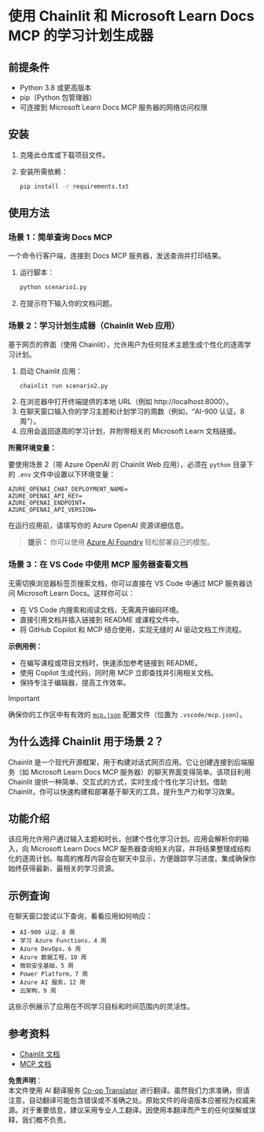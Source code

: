 <!--
CO_OP_TRANSLATOR_METADATA:
{
  "original_hash": "a05fb941810e539147fec53aaadbb6fd",
  "translation_date": "2025-07-14T06:37:11+00:00",
  "source_file": "09-CaseStudy/docs-mcp/solution/python/README.md",
  "language_code": "zh"
}
-->
# 使用 Chainlit 和 Microsoft Learn Docs MCP 的学习计划生成器

## 前提条件

- Python 3.8 或更高版本  
- pip（Python 包管理器）  
- 可连接到 Microsoft Learn Docs MCP 服务器的网络访问权限  

## 安装

1. 克隆此仓库或下载项目文件。  
2. 安装所需依赖：

   ```bash
   pip install -r requirements.txt
   ```

## 使用方法

### 场景 1：简单查询 Docs MCP  
一个命令行客户端，连接到 Docs MCP 服务器，发送查询并打印结果。

1. 运行脚本：  
   ```bash
   python scenario1.py
   ```  
2. 在提示符下输入你的文档问题。

### 场景 2：学习计划生成器（Chainlit Web 应用）  
基于网页的界面（使用 Chainlit），允许用户为任何技术主题生成个性化的逐周学习计划。

1. 启动 Chainlit 应用：  
   ```bash
   chainlit run scenario2.py
   ```  
2. 在浏览器中打开终端提供的本地 URL（例如 http://localhost:8000）。  
3. 在聊天窗口输入你的学习主题和计划学习的周数（例如，“AI-900 认证，8 周”）。  
4. 应用会返回逐周的学习计划，并附带相关的 Microsoft Learn 文档链接。

**所需环境变量：**

要使用场景 2（带 Azure OpenAI 的 Chainlit Web 应用），必须在 `python` 目录下的 `.env` 文件中设置以下环境变量：

```
AZURE_OPENAI_CHAT_DEPLOYMENT_NAME=
AZURE_OPENAI_API_KEY=
AZURE_OPENAI_ENDPOINT=
AZURE_OPENAI_API_VERSION=
```

在运行应用前，请填写你的 Azure OpenAI 资源详细信息。

> **提示：** 你可以使用 [Azure AI Foundry](https://ai.azure.com/) 轻松部署自己的模型。

### 场景 3：在 VS Code 中使用 MCP 服务器查看文档

无需切换浏览器标签页搜索文档，你可以直接在 VS Code 中通过 MCP 服务器访问 Microsoft Learn Docs。这样你可以：  
- 在 VS Code 内搜索和阅读文档，无需离开编码环境。  
- 直接引用文档并插入链接到 README 或课程文件中。  
- 将 GitHub Copilot 和 MCP 结合使用，实现无缝的 AI 驱动文档工作流程。

**示例用例：**  
- 在编写课程或项目文档时，快速添加参考链接到 README。  
- 使用 Copilot 生成代码，同时用 MCP 立即查找并引用相关文档。  
- 保持专注于编辑器，提高工作效率。

> [!IMPORTANT]  
> 确保你的工作区中有有效的 [`mcp.json`](../../../../../../09-CaseStudy/docs-mcp/solution/scenario3/mcp.json) 配置文件（位置为 `.vscode/mcp.json`）。

## 为什么选择 Chainlit 用于场景 2？

Chainlit 是一个现代开源框架，用于构建对话式网页应用。它让创建连接到后端服务（如 Microsoft Learn Docs MCP 服务器）的聊天界面变得简单。该项目利用 Chainlit 提供一种简单、交互式的方式，实时生成个性化学习计划。借助 Chainlit，你可以快速构建和部署基于聊天的工具，提升生产力和学习效果。

## 功能介绍

该应用允许用户通过输入主题和时长，创建个性化学习计划。应用会解析你的输入，向 Microsoft Learn Docs MCP 服务器查询相关内容，并将结果整理成结构化的逐周计划。每周的推荐内容会在聊天中显示，方便跟踪学习进度。集成确保你始终获得最新、最相关的学习资源。

## 示例查询

在聊天窗口尝试以下查询，看看应用如何响应：

- `AI-900 认证，8 周`  
- `学习 Azure Functions，4 周`  
- `Azure DevOps，6 周`  
- `Azure 数据工程，10 周`  
- `微软安全基础，5 周`  
- `Power Platform，7 周`  
- `Azure AI 服务，12 周`  
- `云架构，9 周`

这些示例展示了应用在不同学习目标和时间范围内的灵活性。

## 参考资料

- [Chainlit 文档](https://docs.chainlit.io/)  
- [MCP 文档](https://github.com/MicrosoftDocs/mcp)

**免责声明**：  
本文件使用 AI 翻译服务 [Co-op Translator](https://github.com/Azure/co-op-translator) 进行翻译。虽然我们力求准确，但请注意，自动翻译可能包含错误或不准确之处。原始文件的母语版本应被视为权威来源。对于重要信息，建议采用专业人工翻译。因使用本翻译而产生的任何误解或误释，我们概不负责。